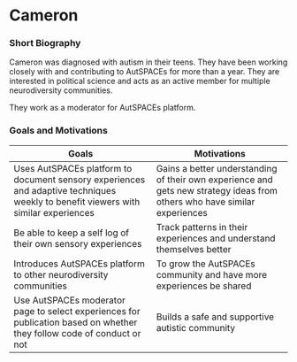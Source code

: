 # Cameron

### Short Biography
Cameron was diagnosed with autism in their teens. They have been working closely with and contributing to AutSPACEs for more than a year. They are interested in political science and acts as an active member for multiple neurodiversity communities. 

They work as a moderator for AutSPACEs platform.

### Goals and Motivations
| **Goals** | **Motivations** | 
| -------- | -------- | 
|Uses AutSPACEs platform to document sensory experiences and adaptive techniques weekly to benefit viewers with similar experiences|Gains a better understanding of their own experience and gets new strategy ideas from  others who have similar experiences
|Be able to keep a self log of their own sensory experiences| Track patterns in their experiences and understand themselves better |
|Introduces AutSPACEs platform to other neurodiversity communities | To grow the AutSPACEs community and have more experiences be shared |
Use AutSPACEs moderator page to select experiences for publication based on whether they follow code of conduct or not | Builds a safe and supportive autistic community|